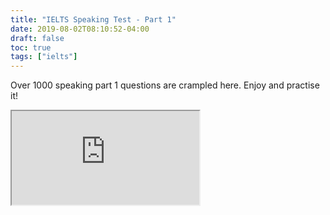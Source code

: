 ```yaml
---
title: "IELTS Speaking Test - Part 1"
date: 2019-08-02T08:10:52-04:00
draft: false
toc: true
tags: ["ielts"]
---
```


Over 1000 speaking part 1 questions are crampled here. Enjoy and practise it!

<iframe src="https://btcz.im/pages/ielts/" style="width=800px;border=none;"></iframe>